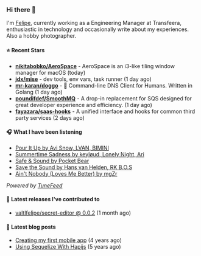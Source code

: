 ### Hi there 👋

I'm [Felipe](https://felipevm.com), currently working as a Engineering Manager at Transfeera, enthusiastic in technology and occasionally write about my experiences. Also a hobby photographer.

#### ⭐ Recent Stars
- **[nikitabobko/AeroSpace](https://github.com/nikitabobko/AeroSpace)** - AeroSpace is an i3-like tiling window manager for macOS (today)
- **[jdx/mise](https://github.com/jdx/mise)** - dev tools, env vars, task runner (1 day ago)
- **[mr-karan/doggo](https://github.com/mr-karan/doggo)** - :dog: Command-line DNS Client for Humans. Written in Golang (1 day ago)
- **[poundifdef/SmoothMQ](https://github.com/poundifdef/SmoothMQ)** - A drop-in replacement for SQS designed for great developer experience and efficiency.  (1 day ago)
- **[fayazara/saas-hooks](https://github.com/fayazara/saas-hooks)** - A unified interface and hooks for common third party services (2 days ago)

#### 🎧 What I have been listening
- [Pour It Up by Avi Snow, LVAN, BIMINI](https://open.spotify.com/track/6zqH5LgRuYXOgXXIsEe522)
- [Summertime Sadness by keyløud, Lonely Night, Ari](https://open.spotify.com/track/2AXG2WhsDqc7ugpQtSfcki)
- [Safe &amp; Sound by Pocket Bear](https://open.spotify.com/track/3FgpNYsDc8HphenLI9sSNB)
- [Save the Sound by Hans van Helden, RK B.O.S](https://open.spotify.com/track/743mdB3omwazGt7ZmIyrCJ)
- [Ain&#39;t Nobody (Loves Me Better) by mgZr](https://open.spotify.com/track/4rk3x5BIDhSoINn8Y3VX3f)

_Powered by [TuneFeed](https://tunefeed.app?ref=valtlfelipe-gh-profile)_ 

#### 🚀 Latest releases I've contributed to


- [valtlfelipe/secret-editor @ 0.0.2](https://github.com/valtlfelipe/secret-editor/releases/tag/0.0.2) (1 month ago)

#### 📄 Latest blog posts
- [Creating my first mobile app](https://felipevm.com/posts/creating-my-first-mobile-app/) (4 years ago)
- [Using Sequelize With Hapijs](https://felipevm.com/posts/using-sequelize-with-hapijs/) (5 years ago)
